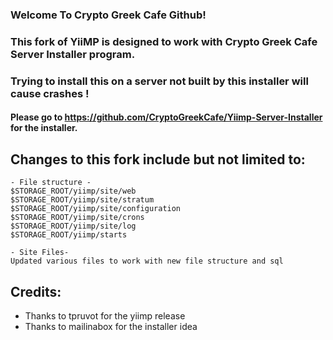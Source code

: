 ### Welcome To Crypto Greek Cafe Github!

### This fork of YiiMP is designed to work with Crypto Greek Cafe Server Installer program.
### Trying to install this on a server not built by this installer will cause crashes !

#### Please go to https://github.com/CryptoGreekCafe/Yiimp-Server-Installer for the installer.

## Changes to this fork include but not limited to:

```
- File structure -
$STORAGE_ROOT/yiimp/site/web
$STORAGE_ROOT/yiimp/site/stratum
$STORAGE_ROOT/yiimp/site/configuration
$STORAGE_ROOT/yiimp/site/crons
$STORAGE_ROOT/yiimp/site/log
$STORAGE_ROOT/yiimp/starts

- Site Files-
Updated various files to work with new file structure and sql
```

## Credits:

* Thanks to tpruvot for the yiimp release
* Thanks to mailinabox for the installer idea
